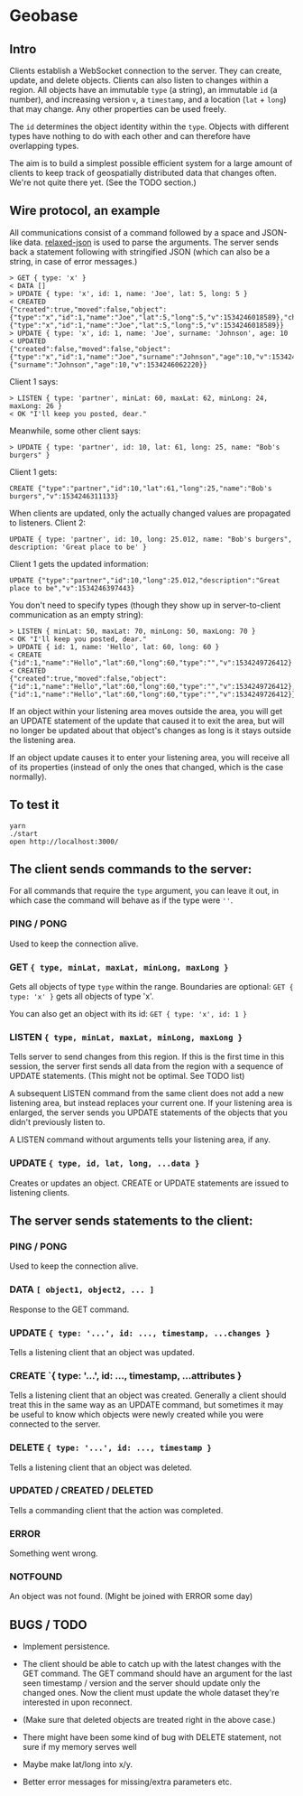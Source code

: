 # Geobase

## Intro

Clients establish a WebSocket connection to the server. They can create,
update, and delete objects. Clients can also listen to changes within a
region. All objects have an immutable `type` (a string), an immutable
`id` (a number), and increasing version `v`, a `timestamp`, and a
location (`lat` + `long`) that may change. Any other properties can be
used freely.

The `id` determines the object identity within the `type`. Objects with
different types have nothing to do with each other and can therefore
have overlapping types.

The aim is to build a simplest possible efficient system for a large
amount of clients to keep track of geospatially distributed data that
changes often. We're not quite there yet. (See the TODO section.)

## Wire protocol, an example

All communications consist of a command followed by a space and
JSON-like data. [relaxed-json](https://github.com/phadej/relaxed-json)
is used to parse the arguments. The server sends back a statement
following with stringified JSON (which can also be a string, in case of
error messages.)

```
> GET { type: 'x' }
< DATA []
> UPDATE { type: 'x', id: 1, name: 'Joe', lat: 5, long: 5 }
< CREATED
{"created":true,"moved":false,"object":{"type":"x","id":1,"name":"Joe","lat":5,"long":5,"v":1534246018589},"changes":{"type":"x","id":1,"name":"Joe","lat":5,"long":5,"v":1534246018589}}
> UPDATE { type: 'x', id: 1, name: 'Joe', surname: 'Johnson', age: 10
< UPDATED
{"created":false,"moved":false,"object":{"type":"x","id":1,"name":"Joe","surname":"Johnson","age":10,"v":1534246062220},"changes":{"surname":"Johnson","age":10,"v":1534246062220}}
```

Client 1 says:
```
> LISTEN { type: 'partner', minLat: 60, maxLat: 62, minLong: 24, maxLong: 26 }
< OK "I'll keep you posted, dear."
```

Meanwhile, some other client says:
```
> UPDATE { type: 'partner', id: 10, lat: 61, long: 25, name: "Bob's burgers" }
```

Client 1 gets:
```
CREATE {"type":"partner","id":10,"lat":61,"long":25,"name":"Bob's
burgers","v":1534246311133}
```

When clients are updated, only the actually changed values are propagated
to listeners. Client 2:

```
UPDATE { type: 'partner', id: 10, long: 25.012, name: "Bob's burgers", description: 'Great place to be' }
```

Client 1 gets the updated information:
```
UPDATE {"type":"partner","id":10,"long":25.012,"description":"Great place to be","v":1534246397443}
```

You don't need to specify types (though they show up in server-to-client
communication as an empty string):

```
> LISTEN { minLat: 50, maxLat: 70, minLong: 50, maxLong: 70 }
< OK "I'll keep you posted, dear."
> UPDATE { id: 1, name: 'Hello', lat: 60, long: 60 }
< CREATE {"id":1,"name":"Hello","lat":60,"long":60,"type":"","v":1534249726412}
< CREATED
{"created":true,"moved":false,"object":{"id":1,"name":"Hello","lat":60,"long":60,"type":"","v":1534249726412},"changes":{"id":1,"name":"Hello","lat":60,"long":60,"type":"","v":1534249726412}}
```

If an object within your listening area moves outside the area, you will
get an UPDATE statement of the update that caused it to exit the area,
but will no longer be updated about that object's changes as long is it
stays outside the listening area.

If an object update causes it to enter your listening area, you will
receive all of its properties (instead of only the ones that changed,
which is the case normally).

## To test it

```
yarn
./start
open http://localhost:3000/
```

## The client sends commands to the server:

For all commands that require the `type` argument, you can leave it out,
in which case the command will behave as if the type were `''`.

### PING / PONG

Used to keep the connection alive.

### GET `{ type, minLat, maxLat, minLong, maxLong }`

Gets all objects of type `type` within the range. Boundaries are
optional: `GET { type: 'x' }` gets all objects of type 'x'.

You can also get an object with its id: `GET { type: 'x', id: 1 }`

### LISTEN `{ type, minLat, maxLat, minLong, maxLong }`

Tells server to send changes from this region. If this is the first time
in this session, the server first sends all data from the region with a
sequence of UPDATE statements. (This might not be optimal. See TODO
list)

A subsequent LISTEN command from the same client does not add a new
listening area, but instead replaces your current one. If your listening
area is enlarged, the server sends you UPDATE statements of the objects
that you didn't previously listen to.

A LISTEN command without arguments tells your listening area, if any.

### UPDATE `{ type, id, lat, long, ...data }`

Creates or updates an object. CREATE or UPDATE statements are issued to
listening clients.

## The server sends statements to the client:

### PING / PONG

Used to keep the connection alive.

### DATA `[ object1, object2, ... ]`

Response to the GET command.

### UPDATE `{ type: '...', id: ..., timestamp, ...changes }`

Tells a listening client that an object was updated.

### CREATE `{ type: '...', id: ..., timestamp, ...attributes }

Tells a listening client that an object was created. Generally a client
should treat this in the same way as an UPDATE command, but sometimes it
may be useful to know which objects were newly created while you were
connected to the server.

### DELETE `{ type: '...', id: ..., timestamp }`

Tells a listening client that an object was deleted.

### UPDATED / CREATED / DELETED

Tells a commanding client that the action was completed.

### ERROR

Something went wrong.

### NOTFOUND

An object was not found. (Might be joined with ERROR some day)

## BUGS / TODO

- Implement persistence.

- The client should be able to catch up with the latest changes with the
  GET command. The GET command should have an argument for the last seen
  timestamp / version and the server should update only the changed
  ones.  Now the client must update the whole dataset they're interested
  in upon reconnect.

- (Make sure that deleted objects are treated right in the above case.)

- There might have been some kind of bug with DELETE statement, not sure
  if my memory serves well

- Maybe make lat/long into x/y.

- Better error messages for missing/extra parameters etc.


